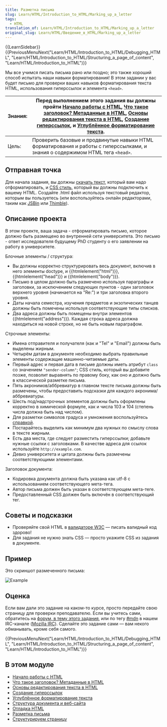 ```yaml
---
title: Разметка письма
slug: Learn/HTML/Introduction_to_HTML/Marking_up_a_letter
tags:
  - HTML
translation_of: Learn/HTML/Introduction_to_HTML/Marking_up_a_letter
original_slug: Learn/HTML/Введение_в_HTML/Marking_up_a_letter
---
```


{{LearnSidebar}}{{PreviousMenuNext("Learn/HTML/Introduction_to_HTML/Debugging_HTML", "Learn/HTML/Introduction_to_HTML/Structuring_a_page_of_content", "Learn/HTML/Introduction_to_HTML")}}

Мы все учимся писать письма рано или поздно; это также хороший способ испытать наши навыки форматирования! В этом задании у вас будет письмо для проверки ваших навыков форматирования текста HTML, использования гиперссылок и элемента `<head>`.

| Знания: | Перед выполнением этого задания вы должны пройти [Начало работы с HTML](/ru/docs/Learn/HTML/%D0%92%D0%B2%D0%B5%D0%B4%D0%B5%D0%BD%D0%B8%D0%B5_%D0%B2_HTML/%D0%9D%D0%B0%D1%87%D0%B0%D0%BB%D0%BE_%D1%80%D0%B0%D0%B1%D0%BE%D1%82%D1%8B), [Что такое заголовок? Метаданные в HTML](/ru/docs/Learn/HTML/%D0%92%D0%B2%D0%B5%D0%B4%D0%B5%D0%BD%D0%B8%D0%B5_%D0%B2_HTML/The_head_metadata_in_HTML), [Основы редактирования текста в HTML](/ru/docs/Learn/HTML/%D0%92%D0%B2%D0%B5%D0%B4%D0%B5%D0%BD%D0%B8%D0%B5_%D0%B2_HTML/HTML_text_fundamentals), [Создание гиперссылок](/ru/docs/Learn/HTML/%D0%92%D0%B2%D0%B5%D0%B4%D0%B5%D0%BD%D0%B8%D0%B5_%D0%B2_HTML/%D0%A1%D0%BE%D0%B7%D0%B4%D0%B0%D0%BD%D0%B8%D0%B5_%D0%B3%D0%B8%D0%BF%D0%B5%D1%80%D1%81%D1%81%D1%8B%D0%BB%D0%BE%D0%BA), и [Углублённое форматирование текста](/ru/docs/Learn/HTML/%D0%92%D0%B2%D0%B5%D0%B4%D0%B5%D0%BD%D0%B8%D0%B5_%D0%B2_HTML/Advanced_text_formatting). |
| ------- | -------------------------------------------------------------------------------------------------------------------------------------------------------------------------------------------------------------------------------------------------------------------------------------------------------------------------------------------------------------------------------------------------------------------------------------------------------------------------------------------------------------------------------------------------------------------------------------------------------------------------------------------------------------------------------------------------------------------------------------------------------------------------------------------------------------------------------------------------------------------------------------------------------------------------- |
| Цель:   | Проверить базовые и продвинутые навыки HTML форматирования и работы с гиперссылками, и знания о содержимом HTML тега `<head>`.                                                                                                                                                                                                                                                                                                                                                                                                                                                                                                                                                                                                                                                                                                                                                                                             |

## Отправная точка

Для начала задания, вы должны [скачать текст](https://github.com/mdn/learning-area/blob/master/html/introduction-to-html/marking-up-a-letter-start/letter-text.txt), который вам надо отформатировать, и [CSS стиль](https://github.com/mdn/learning-area/blob/master/html/introduction-to-html/marking-up-a-letter-start/css.txt), который вы должны подключить к вашему HTML. Создайте .html файл используя текстовый редактор, которым вы пользуетесь (или воспользуйтесь онлайн редакторами, таким как [JSBin](http://jsbin.com/) или [Thimble](https://thimble.mozilla.org/)).

## Описание проекта

В этом проекте, ваша задача - отформатировать письмо, которое должно быть размещено во внутренней сети университета. Это письмо - ответ исследователя будущему PhD студенту о его заявлении на работу в университете.

Блочные элементы / структура:

- Вы должны корректно структурировать весь документ, включив в него элементы doctype, и {{htmlelement("html")}}, {{htmlelement("head")}} и {{htmlelement("body")}}.
- Письмо в целом должно быть размечено используя параграфы и заголовки, за исключением следующих пунктов - один заголовок верхнего уровня (начинается на "Re:") и три заголовка второго уровня.
- Даты начала семестра, изучения предметов и экзотических танцев должны быть помечены используя соответствующие типы списков.
- Два адреса должны быть помещены внутри элементов {{htmlelement("address")}}. Каждая строка адреса должна находиться на новой строке, но не быть новым параграфом.

Строчные элементы:

- Имена отправителя и получателя (как и "Tel" и "Email") должны быть выделены жирным.
- Четырём датам в документе необходимо выбрать правильные элементы содержащие машинно-читаемые даты.
- Первый адрес и первая дата в письме должны иметь атрибут `class` со значением `"sender-column"`; CSS стиль, который вы добавите позже, позволит выравнять по правому боку, как оно и должно быть в классической разметке письма.
- Пять акронимов/аббревиатур в главном тексте письма должны быть размечены, чтобы предоставить подсказки для каждого акронима/аббревиатуры.
- Шесть под/надстрочных элементов должны быть оформлены корректно в химической формуле, как и числа 103 и 104 (степень числа должна быть над числом).
- Для разметки символов градуса и умножения воспользуйтесь [справкой](https://ru.wikipedia.org/wiki/Мнемоники_в_HTML).
- Постарайтесь выделить как минимум два нужных по смыслу слова в тексте жирным.
- Есть два места, где следует разместить гиперссылки; добавьте нужные ссылки с заголовками. В качестве адреса для ссылок используйте `http://example.com`.
- Девиз университета и цитата должны быть размечены соответствующими элементами.

Заголовок документа:

- Кодировка документа должна быть указана как utf-8 с использованием соответствующего мета-тега.
- Автор письма должен быть указан в соответствующем мета-теге.
- Предоставленный CSS должен быть включён в соответствующий тег.

## Советы и подсказки

- Проверяйте свой HTML в [валидаторе W3C](https://validator.w3.org/) — писать валидный код здорово!
- Для задания не нужно знать CSS — просто укажите CSS из задания в документе.

## Пример

Это скриншот размеченного письма:

![Example](https://mdn.mozillademos.org/files/15811/Letter%20screengrab%202.png)

## Оценка

Если вам дали это задание на каком-то курсе, просто передайте свою страницу для проверки преподавателю. Если вы учитесь сами, обратитесь на [форум, в тему этого задания](https://discourse.mozilla.org/t/marking-up-a-letter-assignment/24676), или по тегу [#mdn](irc://irc.mozilla.org/mdn) в нашем IRC-канале ([Mozilla IRC](https://wiki.mozilla.org/IRC)). Сделайте это задание сами — вам некого обманывать, кроме себя самого.

{{PreviousMenuNext("Learn/HTML/Introduction_to_HTML/Debugging_HTML", "Learn/HTML/Introduction_to_HTML/Structuring_a_page_of_content", "Learn/HTML/Introduction_to_HTML")}}

## В этом модуле

- [Начало работы с HTML](/ru/docs/Learn/HTML/%D0%92%D0%B2%D0%B5%D0%B4%D0%B5%D0%BD%D0%B8%D0%B5_%D0%B2_HTML/%D0%9D%D0%B0%D1%87%D0%B0%D0%BB%D0%BE_%D1%80%D0%B0%D0%B1%D0%BE%D1%82%D1%8B)
- [Что такое заголовок? Метаданные в HTML](/ru/docs/Learn/HTML/%D0%92%D0%B2%D0%B5%D0%B4%D0%B5%D0%BD%D0%B8%D0%B5_%D0%B2_HTML/The_head_metadata_in_HTML)
- [Основы редактирования текста в HTML](/ru/docs/Learn/HTML/%D0%92%D0%B2%D0%B5%D0%B4%D0%B5%D0%BD%D0%B8%D0%B5_%D0%B2_HTML/HTML_text_fundamentals)
- [Создание гиперссылок](/ru/docs/Learn/HTML/%D0%92%D0%B2%D0%B5%D0%B4%D0%B5%D0%BD%D0%B8%D0%B5_%D0%B2_HTML/%D0%A1%D0%BE%D0%B7%D0%B4%D0%B0%D0%BD%D0%B8%D0%B5_%D0%B3%D0%B8%D0%BF%D0%B5%D1%80%D1%81%D1%81%D1%8B%D0%BB%D0%BE%D0%BA)
- [Углублённое форматирование текста](/ru/docs/Learn/HTML/%D0%92%D0%B2%D0%B5%D0%B4%D0%B5%D0%BD%D0%B8%D0%B5_%D0%B2_HTML/Advanced_text_formatting)
- [Структура документа и веб-сайта](/ru/docs/Learn/HTML/%D0%92%D0%B2%D0%B5%D0%B4%D0%B5%D0%BD%D0%B8%D0%B5_%D0%B2_HTML/%D0%A1%D1%82%D1%80%D1%83%D0%BA%D1%82%D1%83%D1%80%D0%B0_%D0%B4%D0%BE%D0%BA%D1%83%D0%BC%D0%B5%D0%BD%D1%82%D0%B0_%D0%B8_%D0%B2%D0%B5%D0%B1-%D1%81%D0%B0%D0%B9%D1%82%D0%B0)
- [Отладка HTML](/ru/docs/Learn/HTML/%D0%92%D0%B2%D0%B5%D0%B4%D0%B5%D0%BD%D0%B8%D0%B5_%D0%B2_HTML/Debugging_HTML)
- [Разметка письма](/ru/docs/Learn/HTML/%D0%92%D0%B2%D0%B5%D0%B4%D0%B5%D0%BD%D0%B8%D0%B5_%D0%B2_HTML/Marking_up_a_letter)
- [Структурируем страницу](/ru/docs/Learn/HTML/%D0%92%D0%B2%D0%B5%D0%B4%D0%B5%D0%BD%D0%B8%D0%B5_%D0%B2_HTML/Structuring_a_page_of_content)
